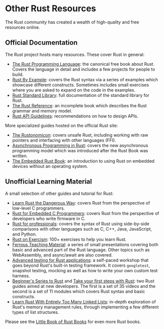 # Other Rust Resources

The Rust community has created a wealth of high-quality and free resources
online.

## Official Documentation

The Rust project hosts many resources. These cover Rust in general:

- [The Rust Programming Language](https://doc.rust-lang.org/book/): the
  canonical free book about Rust. Covers the language in detail and includes a
  few projects for people to build.
- [Rust By Example](https://doc.rust-lang.org/rust-by-example/): covers the Rust
  syntax via a series of examples which showcase different constructs. Sometimes
  includes small exercises where you are asked to expand on the code in the
  examples.
- [Rust Standard Library](https://doc.rust-lang.org/std/): full documentation of
  the standard library for Rust.
- [The Rust Reference](https://doc.rust-lang.org/reference/): an incomplete book
  which describes the Rust grammar and memory model.
- [Rust API Guidelines](https://rust-lang.github.io/api-guidelines/):
  recommendations on how to design APIs.

More specialized guides hosted on the official Rust site:

- [The Rustonomicon](https://doc.rust-lang.org/nomicon/): covers unsafe Rust,
  including working with raw pointers and interfacing with other languages
  (FFI).
- [Asynchronous Programming in Rust](https://rust-lang.github.io/async-book/):
  covers the new asynchronous programming model which was introduced after the
  Rust Book was written.
- [The Embedded Rust Book](https://doc.rust-lang.org/stable/embedded-book/): an
  introduction to using Rust on embedded devices without an operating system.

## Unofficial Learning Material

A small selection of other guides and tutorial for Rust:

- [Learn Rust the Dangerous Way](http://cliffle.com/p/dangerust/): covers Rust
  from the perspective of low-level C programmers.
- [Rust for Embedded C Programmers](https://opentitan.org/book/doc/rust_for_c_devs.html):
  covers Rust from the perspective of developers who write firmware in C.
- [Rust for professionals](https://overexact.com/rust-for-professionals/):
  covers the syntax of Rust using side-by-side comparisons with other languages
  such as C, C++, Java, JavaScript, and Python.
- [Rust on Exercism](https://exercism.org/tracks/rust): 100+ exercises to help
  you learn Rust.
- [Ferrous Teaching Material](https://ferrous-systems.github.io/teaching-material/index.html):
  a series of small presentations covering both basic and advanced part of the
  Rust language. Other topics such as WebAssembly, and async/await are also
  covered.
- [Advanced testing for Rust applications](https://rust-exercises.com/advanced-testing/):
  a self-paced workshop that goes beyond Rust's built-in testing framework. It
  covers `googletest`, snapshot testing, mocking as well as how to write your
  own custom test harness.
- [Beginner's Series to Rust](https://docs.microsoft.com/en-us/shows/beginners-series-to-rust/)
  and
  [Take your first steps with Rust](https://docs.microsoft.com/en-us/learn/paths/rust-first-steps/):
  two Rust guides aimed at new developers. The first is a set of 35 videos and
  the second is a set of 11 modules which covers Rust syntax and basic
  constructs.
- [Learn Rust With Entirely Too Many Linked
  Lists](https://rust-unofficial.github.io/too-many-lists/): in-depth
  exploration of Rust's memory management rules, through implementing a few
  different types of list structures.

Please see the [Little Book of Rust Books](https://lborb.github.io/book/) for
even more Rust books.

